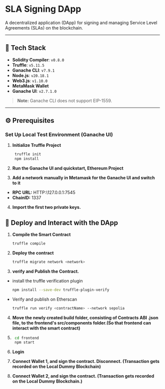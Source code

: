 # SLA Signing DApp

A decentralized application (DApp) for signing and managing Service Level Agreements (SLAs) on the blockchain.

---

## 🚀 Tech Stack
- **Solidity Compiler**: `v0.8.0`
- **Truffle**: `v5.11.5`
- **Ganache CLI**: `v7.9.1`
- **Node.js**: `v20.18.1`
- **Web3.js**: `v1.10.0`
- **MetaMask Wallet**
- **Ganache UI**: `v2.7.1.0`

> **Note:** Ganache CLI does not support EIP-1559.

---

## ⚙️ Prerequisites

### Set Up Local Test Environment (Ganache UI)

1. **Initialize Truffle Project**  
   ```bash
    truffle init
    npm install

2. **Run the Ganache UI and quickstart, Ethereum Project**

3. **Add a network manually in Metamask for the Ganache UI and switch to it**
- **RPC URL:** HTTP:\\127.0.0.1:7545
- **ChainID:** 1337

4. **Import the first two private keys.**

## 📜 Deploy and Interact with the DApp
1. **Compile the Smart Contract**
    ```bash
    truffle compile
2. **Deploy the contract**
    ```bash
    truffle migrate network <network>
3. **verify and Publish the Contract.**
- install the truffle verification plugin
    ```bash
    npm install --save-dev truffle-plugin-verify
- Verify and publish on Etherscan
    ```bash
    truffle run verify <contractName> --network sepolia

4. **Move the newly created build folder, consisting of Contracts ABI .json file, to the frontend's src/components folder.(So that frontend can interact with the smart contract)**

5. ```bash
    cd frontend
    npm start

6. **Login**

7. **Connect Wallet 1, and sign the contract. Disconnect. (Transaction gets recorded on the Local Dummy Blockchain)**

8. **Connect Wallet 2, and sign the contract.  (Transaction gets recorded on the Local Dummy Blockchain.)**
